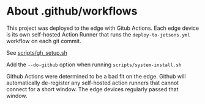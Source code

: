 # About .github/workflows

This project was deployed to the edge with Gitub Actions. Each edge device is its own self-hosted Action Runner that runs the `deploy-to-jetsons.yml` workflow on each git commit.

See [scripts/gh_setup.sh](scripts/gh_setup.sh)

Add the `--do-github` option when running `scripts/system-install.sh`

Github Actions were determined to be a bad fit on the edge. Github will automatically de-register any self-hosted action runners that cannot connect for a short window. The edge devices regularly passed that window.
